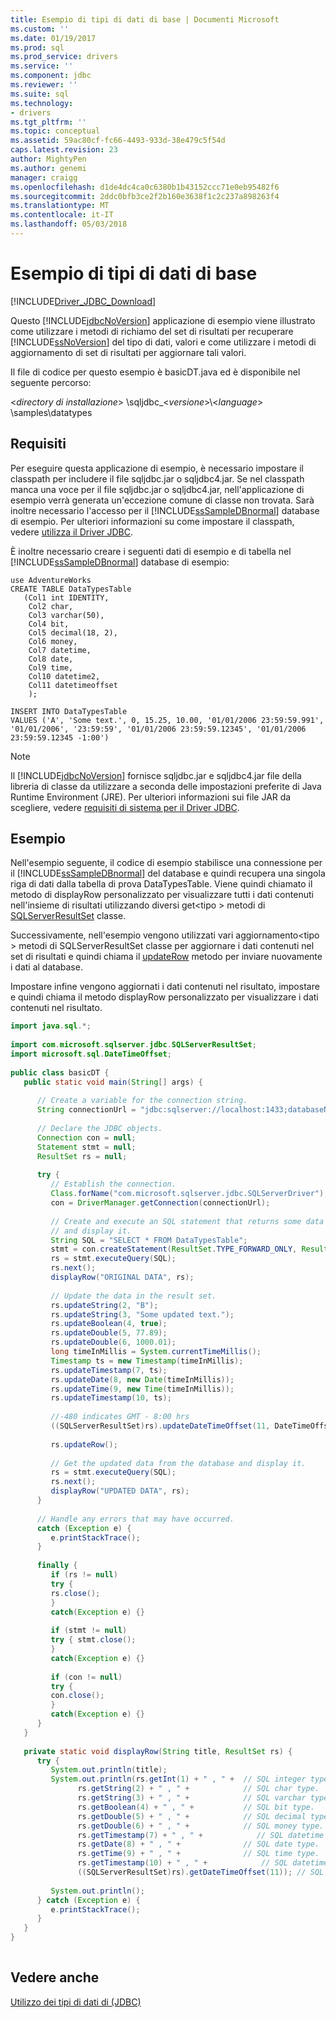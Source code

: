 ```yaml
---
title: Esempio di tipi di dati di base | Documenti Microsoft
ms.custom: ''
ms.date: 01/19/2017
ms.prod: sql
ms.prod_service: drivers
ms.service: ''
ms.component: jdbc
ms.reviewer: ''
ms.suite: sql
ms.technology:
- drivers
ms.tgt_pltfrm: ''
ms.topic: conceptual
ms.assetid: 59ac80cf-fc66-4493-933d-38e479c5f54d
caps.latest.revision: 23
author: MightyPen
ms.author: genemi
manager: craigg
ms.openlocfilehash: d1de4dc4ca0c6380b1b43152ccc71e0eb95482f6
ms.sourcegitcommit: 2ddc0bfb3ce2f2b160e3638f1c2c237a898263f4
ms.translationtype: MT
ms.contentlocale: it-IT
ms.lasthandoff: 05/03/2018
---
```

# <a name="basic-data-types-sample"></a>Esempio di tipi di dati di base
[!INCLUDE[Driver_JDBC_Download](../../includes/driver_jdbc_download.md)]

  Questo [!INCLUDE[jdbcNoVersion](../../includes/jdbcnoversion_md.md)] applicazione di esempio viene illustrato come utilizzare i metodi di richiamo del set di risultati per recuperare [!INCLUDE[ssNoVersion](../../includes/ssnoversion_md.md)] del tipo di dati, valori e come utilizzare i metodi di aggiornamento di set di risultati per aggiornare tali valori.  
  
 Il file di codice per questo esempio è basicDT.java ed è disponibile nel seguente percorso:  
  
 \<*directory di installazione*> \sqljdbc_\<*versione*>\\<*language*> \samples\datatypes  
  
## <a name="requirements"></a>Requisiti  
 Per eseguire questa applicazione di esempio, è necessario impostare il classpath per includere il file sqljdbc.jar o sqljdbc4.jar. Se nel classpath manca una voce per il file sqljdbc.jar o sqljdbc4.jar, nell'applicazione di esempio verrà generata un'eccezione comune di classe non trovata. Sarà inoltre necessario l'accesso per il [!INCLUDE[ssSampleDBnormal](../../includes/sssampledbnormal_md.md)] database di esempio. Per ulteriori informazioni su come impostare il classpath, vedere [utilizza il Driver JDBC](../../connect/jdbc/using-the-jdbc-driver.md).  
  
 È inoltre necessario creare i seguenti dati di esempio e di tabella nel [!INCLUDE[ssSampleDBnormal](../../includes/sssampledbnormal_md.md)] database di esempio:  
  
```  
use AdventureWorks  
CREATE TABLE DataTypesTable   
   (Col1 int IDENTITY,   
    Col2 char,  
    Col3 varchar(50),   
    Col4 bit,  
    Col5 decimal(18, 2),  
    Col6 money,  
    Col7 datetime,  
    Col8 date,  
    Col9 time,  
    Col10 datetime2,  
    Col11 datetimeoffset  
    );  
  
INSERT INTO DataTypesTable   
VALUES ('A', 'Some text.', 0, 15.25, 10.00, '01/01/2006 23:59:59.991', '01/01/2006', '23:59:59', '01/01/2006 23:59:59.12345', '01/01/2006 23:59:59.12345 -1:00')  
```  
  
> [!NOTE]  
>  Il [!INCLUDE[jdbcNoVersion](../../includes/jdbcnoversion_md.md)] fornisce sqljdbc.jar e sqljdbc4.jar file della libreria di classe da utilizzare a seconda delle impostazioni preferite di Java Runtime Environment (JRE). Per ulteriori informazioni sui file JAR da scegliere, vedere [requisiti di sistema per il Driver JDBC](../../connect/jdbc/system-requirements-for-the-jdbc-driver.md).  
  
## <a name="example"></a>Esempio  
 Nell'esempio seguente, il codice di esempio stabilisce una connessione per il [!INCLUDE[ssSampleDBnormal](../../includes/sssampledbnormal_md.md)] del database e quindi recupera una singola riga di dati dalla tabella di prova DataTypesTable. Viene quindi chiamato il metodo di displayRow personalizzato per visualizzare tutti i dati contenuti nell'insieme di risultati utilizzando diversi get\<tipo > metodi di [SQLServerResultSet](../../connect/jdbc/reference/sqlserverresultset-class.md) classe.  
  
 Successivamente, nell'esempio vengono utilizzati vari aggiornamento\<tipo > metodi di SQLServerResultSet classe per aggiornare i dati contenuti nel set di risultati e quindi chiama il [updateRow](../../connect/jdbc/reference/updaterow-method-sqlserverresultset.md) metodo per inviare nuovamente i dati al database.  
  
 Impostare infine vengono aggiornati i dati contenuti nel risultato, impostare e quindi chiama il metodo displayRow personalizzato per visualizzare i dati contenuti nel risultato.  
  
```java
import java.sql.*;  
  
import com.microsoft.sqlserver.jdbc.SQLServerResultSet;  
import microsoft.sql.DateTimeOffset;  
  
public class basicDT {  
   public static void main(String[] args) {  
  
      // Create a variable for the connection string.  
      String connectionUrl = "jdbc:sqlserver://localhost:1433;databaseName=AdventureWorks;integratedSecurity=true;";  
  
      // Declare the JDBC objects.  
      Connection con = null;  
      Statement stmt = null;  
      ResultSet rs = null;  
  
      try {  
         // Establish the connection.  
         Class.forName("com.microsoft.sqlserver.jdbc.SQLServerDriver");  
         con = DriverManager.getConnection(connectionUrl);  
  
         // Create and execute an SQL statement that returns some data  
         // and display it.  
         String SQL = "SELECT * FROM DataTypesTable";  
         stmt = con.createStatement(ResultSet.TYPE_FORWARD_ONLY, ResultSet.CONCUR_UPDATABLE);  
         rs = stmt.executeQuery(SQL);           
         rs.next();  
         displayRow("ORIGINAL DATA", rs);  
  
         // Update the data in the result set.  
         rs.updateString(2, "B");  
         rs.updateString(3, "Some updated text.");  
         rs.updateBoolean(4, true);  
         rs.updateDouble(5, 77.89);  
         rs.updateDouble(6, 1000.01);  
         long timeInMillis = System.currentTimeMillis();  
         Timestamp ts = new Timestamp(timeInMillis);  
         rs.updateTimestamp(7, ts);  
         rs.updateDate(8, new Date(timeInMillis));  
         rs.updateTime(9, new Time(timeInMillis));  
         rs.updateTimestamp(10, ts);  
  
         //-480 indicates GMT - 8:00 hrs  
         ((SQLServerResultSet)rs).updateDateTimeOffset(11, DateTimeOffset.valueOf(ts, -480));  
  
         rs.updateRow();  
  
         // Get the updated data from the database and display it.  
         rs = stmt.executeQuery(SQL);  
         rs.next();  
         displayRow("UPDATED DATA", rs);  
      }  
  
      // Handle any errors that may have occurred.  
      catch (Exception e) {  
         e.printStackTrace();  
      }  
  
      finally {  
         if (rs != null)   
         try {   
         rs.close();   
         }   
         catch(Exception e) {}  
  
         if (stmt != null)   
         try { stmt.close();   
         }   
         catch(Exception e) {}  
  
         if (con != null)   
         try {   
         con.close();   
         }   
         catch(Exception e) {}  
      }  
   }  
  
   private static void displayRow(String title, ResultSet rs) {  
      try {  
         System.out.println(title);  
         System.out.println(rs.getInt(1) + " , " +  // SQL integer type.  
               rs.getString(2) + " , " +            // SQL char type.  
               rs.getString(3) + " , " +            // SQL varchar type.  
               rs.getBoolean(4) + " , " +           // SQL bit type.  
               rs.getDouble(5) + " , " +            // SQL decimal type.  
               rs.getDouble(6) + " , " +            // SQL money type.  
               rs.getTimestamp(7) + " , " +            // SQL datetime type.  
               rs.getDate(8) + " , " +              // SQL date type.  
               rs.getTime(9) + " , " +              // SQL time type.  
               rs.getTimestamp(10) + " , " +            // SQL datetime2 type.  
               ((SQLServerResultSet)rs).getDateTimeOffset(11)); // SQL datetimeoffset type.   
  
         System.out.println();  
      } catch (Exception e) {  
         e.printStackTrace();  
      }  
   }  
}  
  
```  
  
## <a name="see-also"></a>Vedere anche  
 [Utilizzo dei tipi di dati di &#40;JDBC&#41;](../../connect/jdbc/working-with-data-types-jdbc.md)  
  
  
